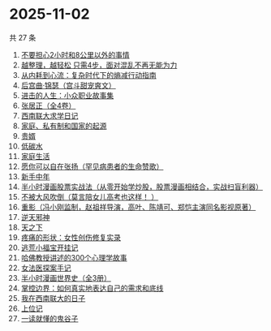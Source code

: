 # 2025-11-02

共 27 条

<!-- BEGIN WEREAD -->
<!-- 最后更新时间 2025-11-02 06:22:39 +0800 -->
1. [不要担心2小时和8公里以外的事情](https://weread.qq.com/web/bookDetail/14132cf0813abaa05g015d6e)
1. [越整理，越轻松 只需4步，面对混乱不再无能为力](https://weread.qq.com/web/bookDetail/a8732a00813ab953eg011dd0)
1. [从内耗到心流：复杂时代下的熵减行动指南](https://weread.qq.com/web/bookDetail/65932700813ab7a60g010c78)
1. [后宫曲·锦瑟（宫斗甜宠爽文）](https://weread.qq.com/web/bookDetail/4a532f10813aba89fg015dcc)
1. [进击的人生：小众职业故事集](https://weread.qq.com/web/bookDetail/3ec321e0813aba912g0133e6)
1. [张居正（全4卷）](https://weread.qq.com/web/bookDetail/6ea328d071a224dc6eafbe2)
1. [西南联大求学日记](https://weread.qq.com/web/bookDetail/8823298072901ee08829587)
1. [家庭、私有制和国家的起源](https://weread.qq.com/web/bookDetail/dc2325a0813ab706fg0123e1)
1. [贵婿](https://weread.qq.com/web/bookDetail/d6032890813aba92ag010282)
1. [低碳水](https://weread.qq.com/web/bookDetail/16e32c50813aba461g018746)
1. [家庭生活](https://weread.qq.com/web/bookDetail/4a9326d0722fa7074a94daa)
1. [愿你可以自在张扬（罕见病患者的生命赞歌）](https://weread.qq.com/web/bookDetail/866324f0813ab9b70g013cde)
1. [新手中年](https://weread.qq.com/web/bookDetail/83132ab0813aba8f9g01305f)
1. [半小时漫画股票实战法（从零开始学炒股，股票漫画相结合，实战扫盲利器）](https://weread.qq.com/web/bookDetail/d7c32f9071d7b82ed7c9b52)
1. [不被大风吹倒（莫言陪女儿高考也这样！ ）](https://weread.qq.com/web/bookDetail/2c032e80813ab95aag019524)
1. [重影（冯小刚监制，赵祖祥导演，高叶、陈靖可、郑恺主演同名影视原著）](https://weread.qq.com/web/bookDetail/ae532ca0813ab9c72g012041)
1. [逆天邪神](https://weread.qq.com/web/bookDetail/08632a005892980860a4192)
1. [天之下](https://weread.qq.com/web/bookDetail/4de326a0721770aa4de95f4)
1. [疼痛的形状：女性创伤修复实录](https://weread.qq.com/web/bookDetail/17c32790813aba136g0195b7)
1. [逃荒小福宝开挂记](https://weread.qq.com/web/bookDetail/46232e30813aba8d4g018754)
1. [哈佛教授讲述的300个心理学故事](https://weread.qq.com/web/bookDetail/93c32fa054c80593ced4399)
1. [女法医探案手记](https://weread.qq.com/web/bookDetail/33832d30813aba89eg012b59)
1. [半小时漫画世界史（全3册）](https://weread.qq.com/web/bookDetail/a6932860813aba9b4g014188)
1. [掌控边界：如何真实地表达自己的需求和底线](https://weread.qq.com/web/bookDetail/fd232780813ab916cg0159d8)
1. [我在西南联大的日子](https://weread.qq.com/web/bookDetail/75732a50813ab7be6g0121ac)
1. [上位记](https://weread.qq.com/web/bookDetail/49532f00813aba929g0184ea)
1. [一读就懂的鬼谷子](https://weread.qq.com/web/bookDetail/22c32540813ab8bf2g012457)
<!-- END WEREAD -->